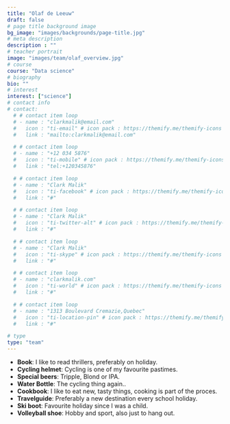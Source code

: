 ```yaml
---
title: "Olaf de Leeuw"
draft: false
# page title background image
bg_image: "images/backgrounds/page-title.jpg"
# meta description
description : ""
# teacher portrait
image: "images/team/olaf_overview.jpg"
# course
course: "Data science"
# biography
bio: ""
# interest
interest: ["science"]
# contact info
# contact:
  # # contact item loop
  # - name : "clarkmalik@email.com"
  #   icon : "ti-email" # icon pack : https://themify.me/themify-icons
  #   link : "mailto:clarkmalik@email.com"

  # # contact item loop
  # - name : "+12 034 5876"
  #   icon : "ti-mobile" # icon pack : https://themify.me/themify-icons
  #   link : "tel:+120345876"

  # # contact item loop
  # - name : "Clark Malik"
  #   icon : "ti-facebook" # icon pack : https://themify.me/themify-icons
  #   link : "#"

  # # contact item loop
  # - name : "Clark Malik"
  #   icon : "ti-twitter-alt" # icon pack : https://themify.me/themify-icons
  #   link : "#"

  # # contact item loop
  # - name : "Clark Malik"
  #   icon : "ti-skype" # icon pack : https://themify.me/themify-icons
  #   link : "#"

  # # contact item loop
  # - name : "clarkmalik.com"
  #   icon : "ti-world" # icon pack : https://themify.me/themify-icons
  #   link : "#"

  # # contact item loop
  # - name : "1313 Boulevard Cremazie,Quebec"
  #   icon : "ti-location-pin" # icon pack : https://themify.me/themify-icons
  #   link : "#"

# type
type: "team"
---
```


* **Book**: I like to read thrillers, preferably on holiday.
* **Cycling helmet**: Cycling is one of my favourite pastimes.
* **Special beers**: Tripple, Blond or IPA.
* **Water Bottle**: The cycling thing again.. 
* **Cookbook**: I like to eat new, tasty things, cooking is part of the proces.
* **Travelguide**: Preferably a new destination every school holiday.
* **Ski boot**: Favourite holiday since I was a child.
* **Volleyball shoe**: Hobby and sport, also just to hang out. 
